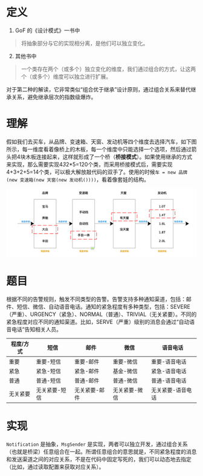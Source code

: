 # 定义
1. GoF 的《设计模式》一书中
>将抽象部分与它的实现相分离，是他们可以独立变化。
2. 其他书中
> 一个类存在两个（或多个）独立变化的维度，我们通过组合的方式，让这两个（或多个）维度可以独立进行扩展。

对于第二种的解读，它非常类似“组合优于继承”设计原则，通过组合关系来替代继承关系，避免继承层次的指数级爆炸。
# 理解
假如我们去买车，从品牌、变速箱、天窗、发动机等四个维度去选择汽车，如下图所示，每一维度看着像桥上的木板，每一个维度中只能选择一个选项，然后通过箭头把4块木板连接起来，这样就形成了一个桥（**桥接模式**）。如果使用继承的方式来实现，那么需要实现4*3*2*5=120个类，而采用桥接模式后，需要实现4+3+2+5=14个类，可以极大解放敲代码的双手了。使用的时候`车 = new 品牌(new 变速箱(new 天窗(new 发动机())))`，看着像套娃的结构。

![在这里插入图片描述](./WechatIMG541.png)

# 题目

根据不同的告警规则，触发不同类型的告警。告警支持多种通知渠道，包括：邮件、短信、微信、自动语音电话。通知的紧急程度有多种类型，包括：SEVERE（严重）、URGENCY（紧急）、NORMAL（普通）、TRIVIAL（无关紧要）。不同的紧急程度对应不同的通知渠道。比如，SERVE（严重）级别的消息会通过“自动语音电话”告知相关人员。

|程度/方式|短信|邮件|微信|语音电话|
|---|----|---|---|---|
|重要|重要-短信|重要-邮件|重要-微信|重要-语音电话|
|紧急|紧急-短信|紧急-邮件|基金-微信|紧急-语音电话|
|普通|普通-短信|普通-邮件|普通-微信|普通-语音电话|
|无关紧要|无关紧要-短信|无关紧要-邮件|无关紧要-微信|无关紧要-语音电话|

# 实现
`Notification` 是抽象，`MsgSender` 是实现，两者可以独立开发，通过组合关系（也就是桥梁）任意组合在一起。所谓任意组合的意思就是，不同紧急程度的消息和发送渠道之间的对应关系，不是在代码中固定写死的，我们可以动态地去指定（比如，通过读取配置来获取对应关系）。